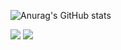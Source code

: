 ![Anurag's GitHub stats](https://github-readme-stats.vercel.app/api?username=hu1won&show_icons=true&theme=radical)

<img src="https://img.shields.io/badge/Python-3766AB?style=flat-square&logo=Python&logoColor=white"/> <img src="https://img.shields.io/badge/Java-3766ABstyle=flat-square&logo=Java&logoColor=white"/>
<!--
**hu1won/hu1won** is a ✨ _special_ ✨ repository because its `README.md` (this file) appears on your GitHub profile.


